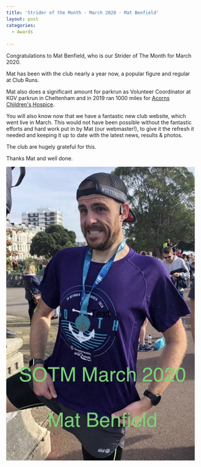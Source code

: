 ```yaml
---
title: 'Strider of the Month - March 2020 - Mat Benfield'
layout: post
categories:
  - Awards
  
---
```


Congratulations to Mat Benfield, who is our Strider of The Month for March 2020.

Mat has been with the club nearly a year now, a popular figure and regular at Club Runs. 

Mat also does a significant amount for parkrun as Volunteer Coordinator at KGV parkrun in Cheltenham and in 2019 ran 1000 miles for [Acorns Children's Hospice](https://www.acorns.org.uk/).

You will also know now that we have a fantastic new club website, which went live in March. This would not have been possible without the fantastic efforts and hard work put in by Mat (our webmaster!), to give it the refresh it needed and keeping it up to date with the latest news, results & photos.

The club are hugely grateful for this.

Thanks Mat and well done.

![Strider of the month Mat Benfield](/images/2020/04/20200419_133442000_iOS.jpg "Cheltenham Ladies College Strider of the month March 2020 Mat Benfield")
